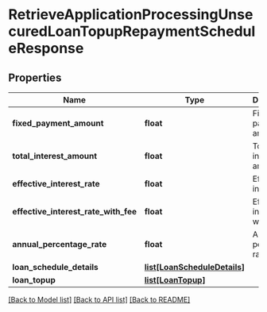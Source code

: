 # RetrieveApplicationProcessingUnsecuredLoanTopupRepaymentScheduleResponse

## Properties
Name | Type | Description | Notes
------------ | ------------- | ------------- | -------------
**fixed_payment_amount** | **float** | Fixed payment amount | 
**total_interest_amount** | **float** | Total interest amount | 
**effective_interest_rate** | **float** | Effective interest rate | [optional] 
**effective_interest_rate_with_fee** | **float** | Effective interest rate with fee | [optional] 
**annual_percentage_rate** | **float** | Annual percentage rate | [optional] 
**loan_schedule_details** | [**list[LoanScheduleDetails]**](LoanScheduleDetails.md) |  | [optional] 
**loan_topup** | [**list[LoanTopup]**](LoanTopup.md) |  | [optional] 

[[Back to Model list]](../README.md#documentation-for-models) [[Back to API list]](../README.md#documentation-for-api-endpoints) [[Back to README]](../README.md)

